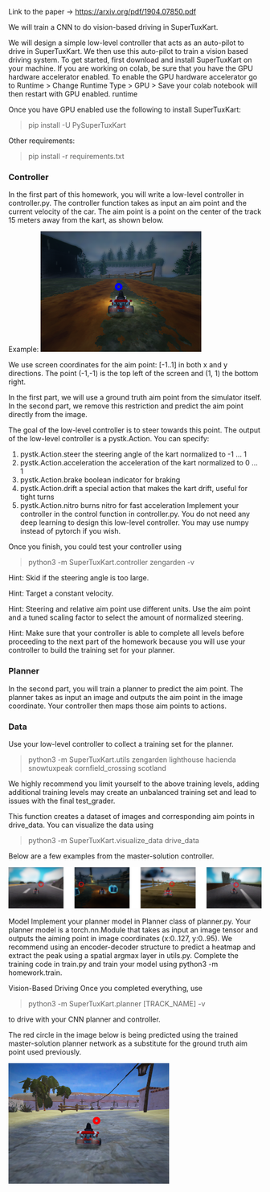 Link to the paper -> https://arxiv.org/pdf/1904.07850.pdf

We will train a CNN to do vision-based driving in SuperTuxKart.

We will design a simple low-level controller that acts as an auto-pilot to drive in SuperTuxKart. We then use this auto-pilot to train a vision based driving system. To get started, first download and install SuperTuxKart on your machine. If you are working on colab, be sure that you have the GPU hardware accelerator enabled. To enable the GPU hardware accelerator go to Runtime > Change Runtime Type > GPU > Save your colab notebook will then restart with GPU enabled.
runtime

Once you have GPU enabled use the following to install SuperTuxKart:
 > pip install -U PySuperTuxKart

Other requirements:
> pip install -r requirements.txt


### Controller
In the first part of this homework, you will write a low-level controller in controller.py. The controller function takes as input an aim point and the current velocity of the car. The aim point is a point on the center of the track 15 meters away from the kart, as shown below.

Example: 
![Example](https://github.com/anki08/CV_Project/blob/main/SuperTuxKart/controller.png )

We use screen coordinates for the aim point: [-1..1] in both x and y directions. The point (-1,-1) is the top left of the screen and (1, 1) the bottom right.

In the first part, we will use a ground truth aim point from the simulator itself. In the second part, we remove this restriction and predict the aim point directly from the image.

The goal of the low-level controller is to steer towards this point. The output of the low-level controller is a pystk.Action. You can specify:

1. pystk.Action.steer the steering angle of the kart normalized to -1 … 1
2. pystk.Action.acceleration the acceleration of the kart normalized to 0 … 1
3. pystk.Action.brake boolean indicator for braking
4. pystk.Action.drift a special action that makes the kart drift, useful for tight turns
5. pystk.Action.nitro burns nitro for fast acceleration
Implement your controller in the control function in controller.py. You do not need any deep learning to design this low-level controller. You may use numpy instead of pytorch if you wish.

Once you finish, you could test your controller using
> python3 -m SuperTuxKart.controller zengarden -v

Hint: Skid if the steering angle is too large.

Hint: Target a constant velocity.

Hint: Steering and relative aim point use different units. Use the aim point and a tuned scaling factor to select the amount of normalized steering.

Hint: Make sure that your controller is able to complete all levels before proceeding to the next part of the homework because you will use your controller to build the training set for your planner.


### Planner

In the second part, you will train a planner to predict the aim point. The planner takes as input an image and outputs the aim point in the image coordinate. Your controller then maps those aim points to actions.

### Data
Use your low-level controller to collect a training set for the planner.

> python3 -m SuperTuxKart.utils zengarden lighthouse hacienda snowtuxpeak cornfield_crossing scotland

We highly recommend you limit yourself to the above training levels, adding additional training levels may create an unbalanced training set and lead to issues with the final test_grader.

This function creates a dataset of images and corresponding aim points in drive_data. You can visualize the data using

>python3 -m SuperTuxKart.visualize_data drive_data
> 
Below are a few examples from the master-solution controller.

![Example](https://github.com/anki08/CV_Project/blob/main/SuperTuxKart/data.png )


Model
Implement your planner model in Planner class of planner.py. Your planner model is a torch.nn.Module that takes as input an image tensor and outputs the aiming point in image coordinates (x:0..127, y:0..95). We recommend using an encoder-decoder structure to predict a heatmap and extract the peak using a spatial argmax layer in utils.py. Complete the training code in train.py and train your model using python3 -m homework.train.

Vision-Based Driving
Once you completed everything, use

>python3 -m SuperTuxKart.planner [TRACK_NAME] -v

to drive with your CNN planner and controller.

The red circle in the image below is being predicted using the trained master-solution planner network as a substitute for the ground truth aim point used previously.

![Example](https://github.com/anki08/CV_Project/blob/main/SuperTuxKart/planner.png )
